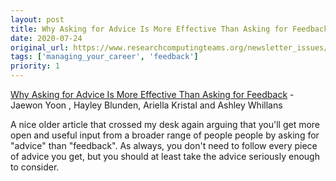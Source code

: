 ```yaml
---
layout: post
title: Why Asking for Advice Is More Effective Than Asking for Feedback - Jaewon Yoon , Hayley Blunden, Ariella Kristal and Ashley Whillans
date: 2020-07-24
original_url: https://www.researchcomputingteams.org/newsletter_issues/0034
tags: ['managing_your_career', 'feedback']
priority: 1
---
```


<!-- markdownlint-disable MD033 -->
<!-- markdownlint-disable MD041 -->
<!-- markdownlint-disable MD049 -->

[Why Asking for Advice Is More Effective Than Asking for Feedback](https://hbr.org/2019/09/why-asking-for-advice-is-more-effective-than-asking-for-feedback) - Jaewon Yoon , Hayley Blunden, Ariella Kristal and Ashley Whillans

A nice older article that crossed my desk again arguing that you'll get more open and useful input from a broader range of people people by asking for "advice" than "feedback". As always, you don't need to follow every piece of advice you get, but you should at least take the advice seriously enough to consider.

